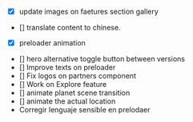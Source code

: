 - [x] update images on faetures section gallery
- [] translate content to chinese.
- [x] preloader animation
- [] hero alternative toggle button between versions
- [] Improve texts on preloader
- [] Fix logos on partners component
- [] Work on Explore feature
- [] animate planet scene transition
- [] animate the actual location
- Corregir lenguaje sensible en prelodaer
